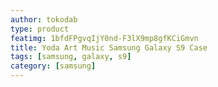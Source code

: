 ```yaml
---
author: tokodab
type: product
featimg: 1bfdFPgvqIjY0nd-F3lX9mp8gfKCiGmvn
title: Yoda Art Music Samsung Galaxy S9 Case
tags: [samsung, galaxy, s9]
category: [samsung]
---
```

